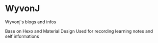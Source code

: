 # WyvonJ
Wyvonj's blogs and infos

Base on Hexo and Material Design
Used for recording learning notes and self informations


